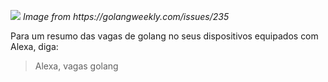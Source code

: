 <p>
  <img src="https://user-images.githubusercontent.com/4256471/67168583-60f9f900-f37c-11e9-8957-08024ab3ef74.jpg">
  <em>Image from https://golangweekly.com/issues/235</em>
</p>

Para um resumo das vagas de golang no seus dispositivos equipados com Alexa, diga:

> Alexa, vagas golang
